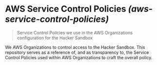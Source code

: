 # AWS Service Control Policies _(aws-service-control-policies)_

> Service Control Policies we use in the AWS Organizations configuration for the Hacker Sandbox 

We AWS Organizations to control access to the Hacker Sandbox. This repository serves as a reference of, and as transparency to, the Service Control Policies used within AWS Organizations to craft the overall policy.
